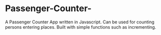 # Passenger-Counter-
A Passenger Counter App written in Javascript. Can be used for counting persons entering places. Built with simple functions such as incrementing. 
